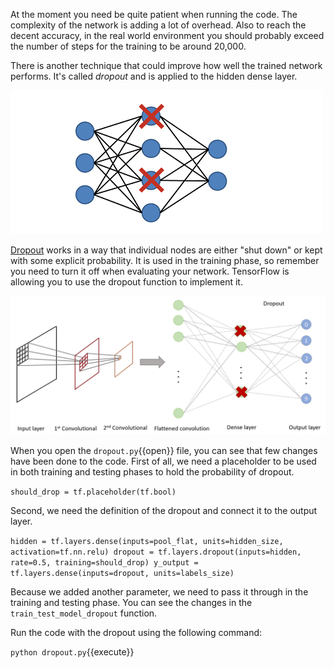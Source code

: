 At the moment you need be quite patient when running the code. The complexity of the network is adding a lot of overhead. Also to reach the decent accuracy, in the real world environment you should probably exceed the number of steps for the training to be around 20,000.

There is another technique that could improve how well the trained network performs. It's called *dropout* and is applied to the hidden dense layer.

<img src="tensorflow-layers/assets/dropout.png" alt="Dropout">

[Dropout](https://en.wikipedia.org/wiki/Convolutional_neural_network#Dropout) works in a way that individual nodes are either "shut down" or kept with some explicit probability. It is used in the training phase, so remember you need to turn it off when evaluating your network. TensorFlow is allowing you to use the dropout function to implement it.

<img src="tensorflow-layers/assets/dropout-layer.png" alt="Network with dropout">

When you open the `dropout.py`{{open}} file, you can see that few changes have been done to the code. First of all, we need a placeholder to be used in both training and testing phases to hold the probability of dropout.

`should_drop = tf.placeholder(tf.bool)`

Second, we need the definition of the dropout and connect it to the output layer.

`hidden = tf.layers.dense(inputs=pool_flat,
  units=hidden_size, activation=tf.nn.relu)
dropout = tf.layers.dropout(inputs=hidden,
  rate=0.5, training=should_drop)
y_output = tf.layers.dense(inputs=dropout,
  units=labels_size)`

Because we added another parameter, we need to pass it through in the training and testing phase. You can see the changes in the `train_test_model_dropout` function.

Run the code with the dropout using the following command:

`python dropout.py`{{execute}}
